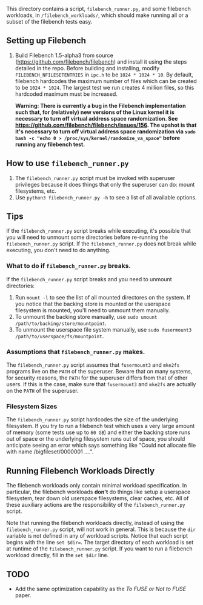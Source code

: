This directory contains a script, `filebench_runner.py`, and some filebench workloads,
in `/filebench_workloads/`, which should make running all or a subset of the
filebench tests easy.

## Setting up Filebench ##

1. Build Filebench 1.5-alpha3 from source (https://github.com/filebench/filebench) and install
it using the steps detailed in the repo. Before building and installing, modify
`FILEBENCH_NFILESETENTRIES` in `ipc.h` to be `1024 * 1024 * 10`. By default, filebench
hardcodes the maximum number of files which can be created to be `1024 * 1024`.
The largest test we run creates 4 million files, so this hardcoded maximum must be
increased.

   **Warning: There is currently a bug in the Filebench implementation such that, for
   (relatively) new versions of the Linux kernel it is necessary to turn off virtual
   address space randomization. See https://github.com/filebench/filebench/issues/156.
   The upshot is that it's necessary to turn off virtual address space randomization
   via `sudo bash -c "echo 0 > /proc/sys/kernel/randomize_va_space"` before running
   any filebench test.**

## How to use `filebench_runner.py` ##
1. The `filebench_runner.py` script must be invoked with superuser privileges because
it does things that only the superuser can do: mount filesystems, etc.
2. Use `python3 filebench_runner.py -h` to see a list of all available options. 

## Tips ##
If the `filebench_runner.py` script breaks while executing, it's possible that 
you will need to unmount some directories before re-running the `filebench_runner.py` 
script. If the `filebench_runner.py` does not break while executing, you don't need
to do anything.

### What to do if `filebench_runner.py` breaks. ###
If the `filebench_runner.py` script breaks and you need to unmount directories:
1. Run `mount -l` to see the list of all mounted directores on the system. If you
notice that the backing store is mounted or the userspace filesystem is mounted,
you'll need to unmount them manually.
2. To unmount the backing store manually, use `sudo umount /path/to/backing/store/mountpoint`.
3. To unmount the userspace file system manually, use `sudo fusermount3 /path/to/userspace/fs/mountpoint`.

### Assumptions that `filebench_runner.py` makes. ###
The `filebench_runner.py` script assumes that `fusermount3` and `mke2fs` programs
live on the `PATH` of the superuser. Beware that on many systems, for security reasons,
the `PATH` for the superuser differs from that of other users. If this is the case,
make sure that `fusermount3` and `mke2fs` are actually on the `PATH` of the superuser.

### Filesystem Sizes ###
The `filebench_runner.py` script hardcodes the size of the underlying filesystem. If you try to run a filebench test which uses a very large amount of memory (some tests use up to `60 GB`) and either the backing store runs out of space or the underlying filesystem runs out of space, you should anticipate seeing an error which says something like "Could not allocate file with name /bigfileset/0000001 ....".

## Running Filebench Workloads Directly ## 
The filebench workloads only contain minimal workload specification. In particular,
the filebench workloads **don't** do things like setup a userspace filesystem,
tear down old userspace filesystems, clear caches, etc. All of these auxiliary actions
are the responsibility of the `filebench_runner.py` script.

Note that running the filebench workloads directly, instead of using the `filebench_runner.py`
script, will not work in general. This is because the `dir` variable is not defined
in any of workload scripts. Notice that each script begins with the line `set $dir=`.
The target directory of each workload is set at runtime of the `filebench_runner.py` script.
If you want to run a filebench workload directly, fill in the `set $dir` line.

## TODO ##
- Add the same optimization capability as the *To FUSE or Not to FUSE* paper. 
